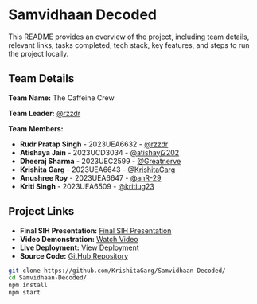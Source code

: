 # Samvidhaan Decoded

This README provides an overview of the project, including team details, relevant links, tasks completed, tech stack, key features, and steps to run the project locally.

## Team Details

**Team Name:** The Caffeine Crew

**Team Leader:** [@rzzdr](https://github.com/rzzdr)

**Team Members:**

- **Rudr Pratap Singh** - 2023UEA6632 - [@rzzdr](https://github.com/rzzdr)
- **Atishaya Jain** - 2023UCD3034 - [@atishayj2202](https://github.com/atishayj2202)
- **Dheeraj Sharma** - 2023UEC2599 - [@Greatnerve](https://github.com/Greatnerve)
- **Krishita Garg** - 2023UEA6643 - [@KrishitaGarg](https://github.com/KrishitaGarg)
- **Anushree Roy** - 2023UEA6647 - [@anR-29](https://github.com/anR-29)
- **Kriti Singh** - 2023UEA6509 - [@kritiug23](https://github.com/kritiug23)

## Project Links


- **Final SIH Presentation:** [Final SIH Presentation](https://docs.google.com/presentation/d/1VbhT6DJYUfDZArs9op2Ro65aN14XxzId/edit?usp=sharing&ouid=112634902180850517924&rtpof=true&sd=true)
- **Video Demonstration:** [Watch Video](https://www.youtube.com/watch?v=GZAIKa-OsEA)
- **Live Deployment:** [View Deployment](https://samvidhaan-decoded.vercel.app/)
- **Source Code:** [GitHub Repository](https://github.com/KrishitaGarg/Samvidhaan-Decoded)

```bash
git clone https://github.com/KrishitaGarg/Samvidhaan-Decoded/
cd Samvidhaan-Decoded/
npm install
npm start
```
